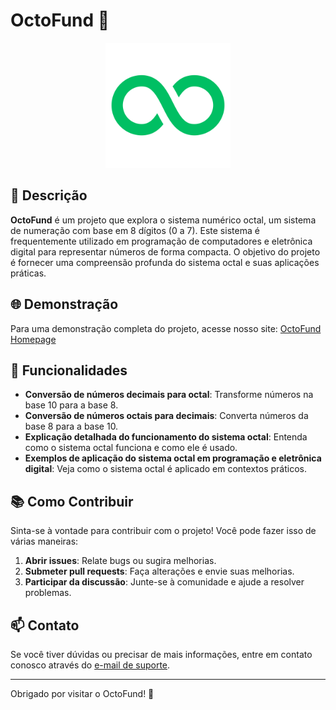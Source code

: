 # OctoFund 🐙

<p align="center">
<img src="./img/favicon.svg" alt="OctoFund Logo" width="200" height="200">
</p>

## 📜 Descrição

**OctoFund** é um projeto que explora o sistema numérico octal, um sistema de numeração com base em 8 dígitos (0 a 7). Este sistema é frequentemente utilizado em programação de computadores e eletrônica digital para representar números de forma compacta. O objetivo do projeto é fornecer uma compreensão profunda do sistema octal e suas aplicações práticas.

## 🌐 Demonstração

Para uma demonstração completa do projeto, acesse nosso site: [OctoFund Homepage]([link-para-o-site](https://lucascarv1804.github.io/octofund/homepage/index.html))

## 🔧 Funcionalidades

- **Conversão de números decimais para octal**: Transforme números na base 10 para a base 8.
- **Conversão de números octais para decimais**: Converta números da base 8 para a base 10.
- **Explicação detalhada do funcionamento do sistema octal**: Entenda como o sistema octal funciona e como ele é usado.
- **Exemplos de aplicação do sistema octal em programação e eletrônica digital**: Veja como o sistema octal é aplicado em contextos práticos.

## 📚 Como Contribuir

Sinta-se à vontade para contribuir com o projeto! Você pode fazer isso de várias maneiras:

1. **Abrir issues**: Relate bugs ou sugira melhorias.
2. **Submeter pull requests**: Faça alterações e envie suas melhorias.
3. **Participar da discussão**: Junte-se à comunidade e ajude a resolver problemas.

## 📫 Contato

Se você tiver dúvidas ou precisar de mais informações, entre em contato conosco através do [e-mail de suporte](mailto:lucascarv1804@gmail.com).

---

Obrigado por visitar o OctoFund! 🌟
